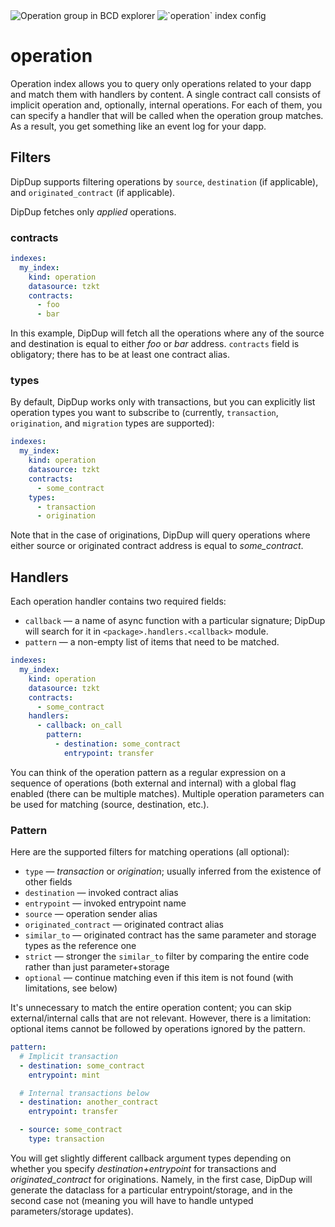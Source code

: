 <div class="float-img">
  <img src="../../assets/operation-bcd.png" alt="Operation group in BCD explorer">
  <img src="../../assets/operation-config.png" alt="`operation` index config">
</div>

# operation

Operation index allows you to query only operations related to your dapp and match them with handlers by content. A single contract call consists of implicit operation and, optionally, internal operations. For each of them, you can specify a handler that will be called when the operation group matches. As a result, you get something like an event log for your dapp.

## Filters

DipDup supports filtering operations by `source`, `destination` (if applicable), and `originated_contract` (if applicable).

DipDup fetches only _applied_ operations.

### contracts

```yaml
indexes:
  my_index:
    kind: operation
    datasource: tzkt
    contracts:
      - foo
      - bar
```

In this example, DipDup will fetch all the operations where any of the source and destination is equal to either _foo_ or _bar_ address. `contracts` field is obligatory; there has to be at least one contract alias.

### types

By default, DipDup works only with transactions, but you can explicitly list operation types you want to subscribe to (currently, `transaction`, `origination`, and `migration` types are supported):

```yaml
indexes:
  my_index:
    kind: operation
    datasource: tzkt
    contracts:
      - some_contract
    types:
      - transaction
      - origination
```

Note that in the case of originations, DipDup will query operations where either source or originated contract address is equal to _some\_contract_.

## Handlers

Each operation handler contains two required fields:

* `callback` —  a name of async function with a particular signature; DipDup will search for it in `<package>.handlers.<callback>` module.
* `pattern` — a non-empty list of items that need to be matched.

```yaml
indexes:
  my_index:
    kind: operation
    datasource: tzkt
    contracts:
      - some_contract
    handlers:
      - callback: on_call
        pattern:
          - destination: some_contract
            entrypoint: transfer
```

You can think of the operation pattern as a regular expression on a sequence of operations (both external and internal) with a global flag enabled (there can be multiple matches). Multiple operation parameters can be used for matching (source, destination, etc.).

### Pattern

Here are the supported filters for matching operations (all optional):

* `type` — _transaction_ or _origination_; usually inferred from the existence of other fields
* `destination` — invoked contract alias
* `entrypoint` — invoked entrypoint name
* `source` — operation sender alias
* `originated_contract` — originated contract alias
* `similar_to` — originated contract has the same parameter and storage types as the reference one
* `strict` — stronger the `similar_to` filter by comparing the entire code rather than just parameter+storage
* `optional` — continue matching even if this item is not found (with limitations, see below)

It's unnecessary to match the entire operation content; you can skip external/internal calls that are not relevant. However, there is a limitation: optional items cannot be followed by operations ignored by the pattern.

```yaml
pattern:
  # Implicit transaction
  - destination: some_contract
    entrypoint: mint

  # Internal transactions below
  - destination: another_contract
    entrypoint: transfer

  - source: some_contract
    type: transaction
```

You will get slightly different callback argument types depending on whether you specify _destination+entrypoint_ for transactions and _originated\_contract_ for originations. Namely, in the first case, DipDup will generate the dataclass for a particular entrypoint/storage, and in the second case not (meaning you will have to handle untyped parameters/storage updates).
